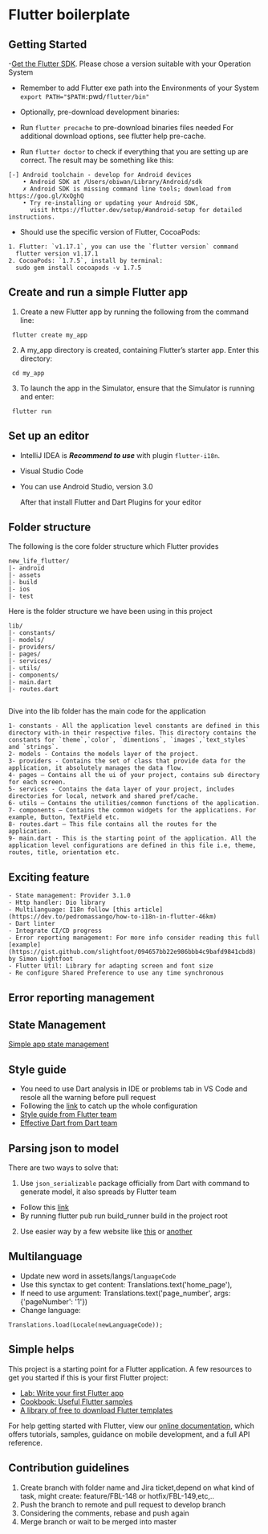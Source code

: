 # Flutter boilerplate

## Getting Started

-[Get the Flutter SDK](https://flutter.dev/docs/development/tools/sdk/releases). Please chose a version suitable with your Operation System

- Remember to add Flutter exe path into the Environments of your System
  `export PATH="$PATH:`pwd`/flutter/bin"`
- Optionally, pre-download development binaries:
- Run `flutter precache` to pre-download binaries files needed
  For additional download options, see flutter help pre-cache.

- Run `flutter doctor` to check if everything that you are setting up are correct. The result may be something like this:

```
[-] Android toolchain - develop for Android devices
    • Android SDK at /Users/obiwan/Library/Android/sdk
    ✗ Android SDK is missing command line tools; download from https://goo.gl/XxQghQ
    • Try re-installing or updating your Android SDK,
      visit https://flutter.dev/setup/#android-setup for detailed instructions.
```

- Should use the specific version of Flutter, CocoaPods:

```
1. Flutter: `v1.17.1`, you can use the `flutter version` command
  flutter version v1.17.1
2. CocoaPods: `1.7.5`, install by terminal: 
  sudo gem install cocoapods -v 1.7.5
```

## Create and run a simple Flutter app

1. Create a new Flutter app by running the following from the command line:

```
 flutter create my_app
```

2. A my_app directory is created, containing Flutter’s starter app. Enter this directory:

```
 cd my_app
```

3. To launch the app in the Simulator, ensure that the Simulator is running and enter:

```
 flutter run
```

## Set up an editor

- IntelliJ IDEA is ***Recommend to use*** with plugin `flutter-i18n`.
- Visual Studio Code
- You can use Android Studio, version 3.0

  After that install Flutter and Dart Plugins for your editor

## Folder structure

The following is the core folder structure which Flutter provides

```
new_life_flutter/
|- android
|- assets
|- build
|- ios
|- test
```

Here is the folder structure we have been using in this project

```
lib/
|- constants/
|- models/
|- providers/
|- pages/
|- services/
|- utils/
|- components/
|- main.dart
|- routes.dart


```

Dive into the lib folder has the main code for the application

```
1- constants - All the application level constants are defined in this directory with-in their respective files. This directory contains the constants for `theme`,`color`, `dimentions`, `images`,`text_styles` and `strings`.
2- models - Contains the models layer of the project.
3- providers - Contains the set of class that provide data for the application, it absolutely manages the data flow.
4- pages — Contains all the ui of your project, contains sub directory for each screen.
5- services - Contains the data layer of your project, includes directories for local, network and shared pref/cache.
6- utils — Contains the utilities/common functions of the application.
7- components — Contains the common widgets for the applications. For example, Button, TextField etc.
8- routes.dart — This file contains all the routes for the application.
9- main.dart - This is the starting point of the application. All the application level configurations are defined in this file i.e, theme, routes, title, orientation etc.
```

## Exciting feature

```
- State management: Provider 3.1.0
- Http handler: Dio library
- Multilanguage: I18n follow [this article](https://dev.to/pedromassango/how-to-i18n-in-flutter-46km)
- Dart linter
- Integrate CI/CD progress
- Error reporting management: For more info consider reading this full [example](https://gist.github.com/slightfoot/094657bb22e986bbb4c9bafd9841cbd8) by Simon Lightfoot
- Flutter Util: Library for adapting screen and font size
- Re configure Shared Preference to use any time synchronous
```

## Error reporting management

## State Management

[Simple app state management](https://flutter.dev/docs/development/data-and-backend/state-mgmt/simple)


## Style guide

- You need to use Dart analysis in IDE or problems tab in VS Code and resole all the warning before pull request
- Following the [link](https://dart-lang.github.io/linter/lints/) to catch up the whole configuration
- [Style guide from Flutter team](https://github.com/flutter/flutter/wiki/Style-guide-for-Flutter-repo#introduction)
- [Effective Dart from Dart team](https://dart.dev/guides/language/effective-dart)


## Parsing json to model

There are two ways to solve that:
1. Use `json_serializable` package officially from Dart with command to generate model, it also spreads by Flutter team
- Follow this [link](https://flutter.dev/docs/development/data-and-backend/json)
- By running flutter pub run build_runner build in the project root
2. Use easier way by a few website like [this](https://javiercbk.github.io/json_to_dart) or [another](https://app.quicktype.io/)


## Multilanguage
- Update new word in assets/langs/`languageCode`
- Use this synctax to get content: Translations.text('home_page'),
- If need to use argument: Translations.text('page_number', args: {'pageNumber': '1'})
- Change language: 
```
Translations.load(Locale(newLanguageCode));
```

## Simple helps

This project is a starting point for a Flutter application.
A few resources to get you started if this is your first Flutter project:

- [Lab: Write your first Flutter app](https://flutter.dev/docs/get-started/codelab)
- [Cookbook: Useful Flutter samples](https://flutter.dev/docs/cookbook)
- [A library of free to download Flutter templates](https://startflutter.com)

For help getting started with Flutter, view our
[online documentation](https://flutter.dev/docs), which offers tutorials,
samples, guidance on mobile development, and a full API reference.

## Contribution guidelines

1. Create branch with folder name and Jira ticket,depend on what kind of task, might create: feature/FBL-148 or hotfix/FBL-149,etc,..
2. Push the branch to remote and pull request to develop branch
3. Considering the comments, rebase and push again
4. Merge branch or wait to be merged into master
